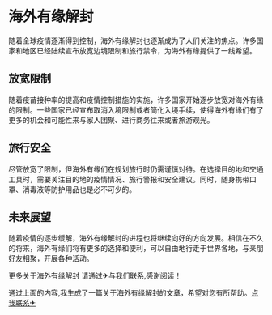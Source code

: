 # 海外有缘解封

随着全球疫情逐渐得到控制，海外有缘解封也逐渐成为了人们关注的焦点。许多国家和地区已经陆续宣布放宽边境限制和旅行禁令，为海外有缘提供了一线希望。

## 放宽限制

随着疫苗接种率的提高和疫情控制措施的实施，许多国家开始逐步放宽对海外有缘的限制。一些国家已经宣布取消入境限制或者简化入境手续，使得海外有缘们有了更多的机会和可能性来与家人团聚、进行商务往来或者旅游观光。

## 旅行安全

尽管放宽了限制，但海外有缘们在规划旅行时仍需谨慎对待。在选择目的地和交通工具时，需要关注目的地的疫情情况、旅行警报和安全建议。同时，随身携带口罩、消毒液等防护用品也是必不可少的。

## 未来展望

随着疫情的逐步缓解，海外有缘解封的进程也将继续向好的方向发展。相信在不久的将来，海外有缘们将有更多的选择和便利，可以自由地行走于世界各地，与亲朋好友相聚，开展各种活动。

更多关于海外有缘解封 请通过✈与我们联系,感谢阅读！

通过上面的内容,我生成了一篇关于海外有缘解封的文章，希望对您有所帮助。[点我联系✈](https://ac.k02.cc)